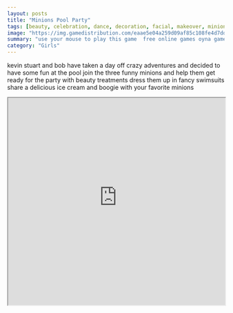 ```yaml
---
layout: posts
title: "Minions Pool Party"
tags: [beauty, celebration, dance, decoration, facial, makeover, minions, party, pool, spa, treatment, free, online, games, oyna, game, free, games, play, play, games]
image: "https://img.gamedistribution.com/eaae5e04a259d09af85c108fe4d7dd0c.jpg"
summary: "use your mouse to play this game  free online games oyna game free games play play games"
category: "Girls"
---
```


kevin stuart and bob have taken a day off crazy adventures and decided to have some fun at the pool join the three funny minions and help them get ready for the party with beauty treatments dress them up in fancy swimsuits share a delicious ice cream and boogie with your favorite minions

<iframe width="100%" height="480px;" src="https://flash.gamedistribution.com?game=eaae5e04a259d09af85c108fe4d7dd0c"></iframe>